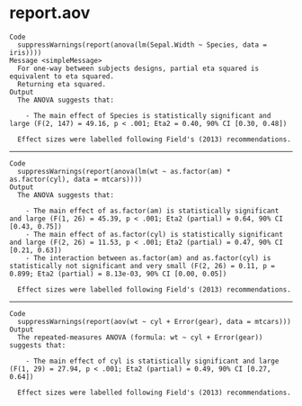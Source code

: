 # report.aov

    Code
      suppressWarnings(report(anova(lm(Sepal.Width ~ Species, data = iris))))
    Message <simpleMessage>
      For one-way between subjects designs, partial eta squared is equivalent to eta squared.
      Returning eta squared.
    Output
      The ANOVA suggests that:
      
        - The main effect of Species is statistically significant and large (F(2, 147) = 49.16, p < .001; Eta2 = 0.40, 90% CI [0.30, 0.48])
      
      Effect sizes were labelled following Field's (2013) recommendations.

---

    Code
      suppressWarnings(report(anova(lm(wt ~ as.factor(am) * as.factor(cyl), data = mtcars))))
    Output
      The ANOVA suggests that:
      
        - The main effect of as.factor(am) is statistically significant and large (F(1, 26) = 45.39, p < .001; Eta2 (partial) = 0.64, 90% CI [0.43, 0.75])
        - The main effect of as.factor(cyl) is statistically significant and large (F(2, 26) = 11.53, p < .001; Eta2 (partial) = 0.47, 90% CI [0.21, 0.63])
        - The interaction between as.factor(am) and as.factor(cyl) is statistically not significant and very small (F(2, 26) = 0.11, p = 0.899; Eta2 (partial) = 8.13e-03, 90% CI [0.00, 0.05])
      
      Effect sizes were labelled following Field's (2013) recommendations.

---

    Code
      suppressWarnings(report(aov(wt ~ cyl + Error(gear), data = mtcars)))
    Output
      The repeated-measures ANOVA (formula: wt ~ cyl + Error(gear)) suggests that:
      
        - The main effect of cyl is statistically significant and large (F(1, 29) = 27.94, p < .001; Eta2 (partial) = 0.49, 90% CI [0.27, 0.64])
      
      Effect sizes were labelled following Field's (2013) recommendations.

